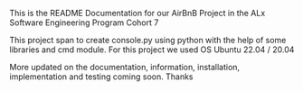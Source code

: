 This is the README Documentation for our AirBnB Project in the ALx Software Engineering Program Cohort 7

This project span to create console.py using python with the help of some libraries and cmd module. For this project we used OS Ubuntu 22.04 / 20.04

More updated on the documentation, information, installation, implementation and testing coming soon. Thanks
